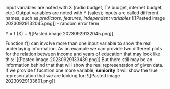 Input variables are noted with X (radio budget, TV budget, internet budget, etc.)
Output variables are noted with Y (sales); inputs are called different names, such as <i> predictors, features, independent variables </i>
![[Pasted image 20230929132045.png]] - random error term

Y = f (X) + ![[Pasted image 20230929132045.png]]

Function f() can involve more than one input variable to show the real underlaying information. As an example we can provide two different plots for the relation between income and years of education that may look like this: 
![[Pasted image 20230929133439.png]]
But there still may be an information behind that that will show the real representation of given data. If we provide f fucntion one more variable, **seniority** it will show the true representation that we are looking for:
![[Pasted image 20230929133601.png]]

